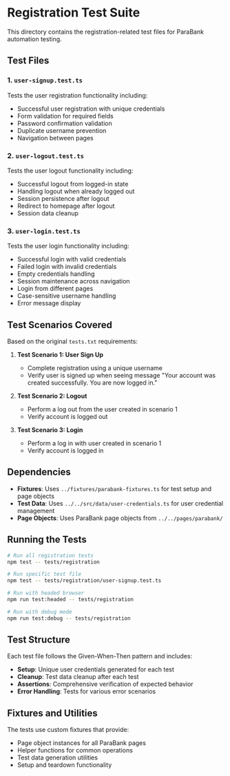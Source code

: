 # Registration Test Suite

This directory contains the registration-related test files for ParaBank automation testing.

## Test Files

### 1. `user-signup.test.ts`
Tests the user registration functionality including:
- Successful user registration with unique credentials
- Form validation for required fields
- Password confirmation validation
- Duplicate username prevention
- Navigation between pages

### 2. `user-logout.test.ts`
Tests the user logout functionality including:
- Successful logout from logged-in state
- Handling logout when already logged out
- Session persistence after logout
- Redirect to homepage after logout
- Session data cleanup

### 3. `user-login.test.ts`
Tests the user login functionality including:
- Successful login with valid credentials
- Failed login with invalid credentials
- Empty credentials handling
- Session maintenance across navigation
- Login from different pages
- Case-sensitive username handling
- Error message display

## Test Scenarios Covered

Based on the original `tests.txt` requirements:

1. **Test Scenario 1: User Sign Up**
   - Complete registration using a unique username
   - Verify user is signed up when seeing message "Your account was created successfully. You are now logged in."

2. **Test Scenario 2: Logout**
   - Perform a log out from the user created in scenario 1
   - Verify account is logged out

3. **Test Scenario 3: Login**
   - Perform a log in with user created in scenario 1
   - Verify account is logged in

## Dependencies

- **Fixtures**: Uses `../fixtures/parabank-fixtures.ts` for test setup and page objects
- **Test Data**: Uses `../../src/data/user-credentials.ts` for user credential management
- **Page Objects**: Uses ParaBank page objects from `../../pages/parabank/`

## Running the Tests

```bash
# Run all registration tests
npm test -- tests/registration

# Run specific test file
npm test -- tests/registration/user-signup.test.ts

# Run with headed browser
npm run test:headed -- tests/registration

# Run with debug mode
npm run test:debug -- tests/registration
```

## Test Structure

Each test file follows the Given-When-Then pattern and includes:
- **Setup**: Unique user credentials generated for each test
- **Cleanup**: Test data cleanup after each test
- **Assertions**: Comprehensive verification of expected behavior
- **Error Handling**: Tests for various error scenarios

## Fixtures and Utilities

The tests use custom fixtures that provide:
- Page object instances for all ParaBank pages
- Helper functions for common operations
- Test data generation utilities
- Setup and teardown functionality
